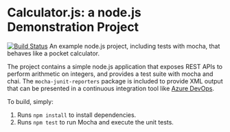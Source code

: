 Calculator.js: a node.js Demonstration Project
==============================================
[![Build Status](https://dev.azure.com/arimateiajunioraz400/Creating%20External%20Source%20Control%20with%20Azure%20Pipelines/_apis/build/status%2FAriJR-AZ400.calculator?branchName=master)](https://dev.azure.com/arimateiajunioraz400/Creating%20External%20Source%20Control%20with%20Azure%20Pipelines/_build/latest?definitionId=6&branchName=master)
An example node.js project, including tests with mocha, that behaves like
a pocket calculator.

The project contains a simple node.js application that exposes REST APIs
to perform arithmetic on integers, and provides a test suite with mocha
and chai.  The `mocha-junit-reporters` package is included to provide XML
output that can be presented in a continuous integration tool like
[Azure DevOps](https://azure.com/devops).

To build, simply:

1. Runs `npm install` to install dependencies.
2. Runs `npm test` to run Mocha and execute the unit tests.

